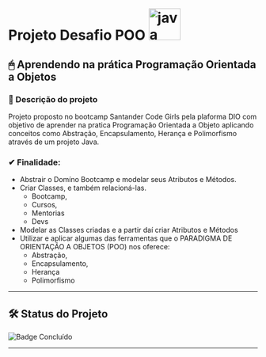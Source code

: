 # Projeto Desafio POO <img width="64" alt="java" src="https://user-images.githubusercontent.com/100375234/178083216-340f4928-3439-4dd3-b903-d54211176431.png">

## 🖱 Aprendendo na prática Programação Orientada a Objetos

### 📍 Descrição do projeto
Projeto proposto no bootcamp Santander Code Girls pela plaforma DIO com objetivo de aprender na pratica Programação Orientada a Objeto 
aplicando conceitos como Abstração, Encapsulamento, Herança e Polimorfismo através de um projeto Java. 

### ✔ Finalidade:

* Abstrair o Domíno Bootcamp e modelar seus Atributos e Métodos.
* Criar Classes, e também relacioná-las.
   * Bootcamp, 
   * Cursos,
   * Mentorias 
   * Devs  
* Modelar as Classes criadas e a partir daí criar Atributos e Métodos
* Utilizar e aplicar algumas das ferramentas que o PARADIGMA DE ORIENTAÇÃO A OBJETOS (POO) nos oferece: 
  * Abstração, 
  * Encapsulamento, 
  * Herança
  * Polimorfismo

_____________
## 🛠️ Status do Projeto
![Badge Concluído](http://img.shields.io/static/v1?label=STATUS&message=%20CONCLUIDO&color=GREEN&style=for-the-badge)

_____________

